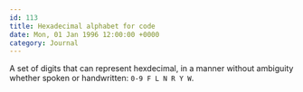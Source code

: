 ```yaml
---
id: 113
title: Hexadecimal alphabet for code
date: Mon, 01 Jan 1996 12:00:00 +0000
category: Journal
---
```


A set of digits that can represent hexdecimal, in a manner without
ambiguity whether spoken or handwritten: `0-9 F L N R Y W`.


